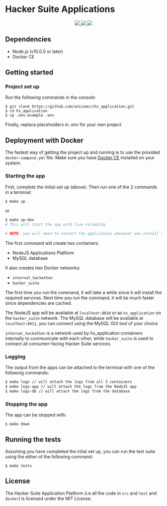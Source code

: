 # Hacker Suite Applications
<p align="center">
  <a href="https://travis-ci.org/unicsmcr/hs_hub" alt="Build Status">
    <img src="https://travis-ci.org/unicsmcr/hs_application.svg?branch=master" />
  </a>
  <a href="https://codecov.io/gh/unicsmcr/hs_application" alt="License">
    <img src="https://codecov.io/gh/unicsmcr/hs_application/branch/master/graph/badge.svg" />
  </a>
  <a href="https://github.com/unicsmcr/hs_application/blob/master/LICENSE" alt="License">
    <img src="https://img.shields.io/github/license/unicsmcr/hs_application.svg" />
  </a>
</p>

## Dependencies

 - Node.js (v10.0.0 or later)
 - Docker CE

## Getting started
### Project set up
Run the following commands in the console:
```
$ git clone https://github.com/unicsmcr/hs_application.git
$ cd hs_application
$ cp .env.example .env
```

Finally, replace placeholders in .env for your own project

## Deployment with Docker
The fastest way of getting the project up and running is to use the provided `docker-compose.yml` file. Make sure you have [Docker CE](https://docs.docker.com/install/) installed on your system.
### Starting the app
First, complete the initial set up (above). Then run one of the 2 commands in a terminal:

```bash
$ make up
```
or
```bash
$ make up-dev
# This will start the app with live reloading

# NOTE: you will need to restart the application whenever you install a new package or change the environment variables in the .env file
```
The first command will create two containers:
* NodeJS Applications Platform
* MySQL database

It also creates two Docker networks:
* `internal_hackathon`
* `hacker_suite`

The first time you run the command, it will take a while since it will install the required services. Next time you run the command, it will be much faster since dependencies are cached.

The NodeJS app will be available at `localhost:8010` or as `hs_application` on the `hacker_suite` network. The MySQL database will be available at `localhost:8011`, you can connect using the MySQL GUI tool of your choice 

`internal_hackathon` is a network used by hs_application containers internally to communicate with each other, while `hacker_suite` is used to connect all consumer-facing Hacker Suite services.

### Logging
The output from the apps can be attached to the terminal with one of the following commands:
```bash
$ make logs // will attach the logs from all 3 containers
$ make logs-app // will attach the logs from the NodeJS app
$ make logs-db // will attach the logs from the database
```

### Stopping the app
The app can be stopped with:
```
$ make down
```

## Running the tests
Assuming you have completed the intial set up, you can run the test suite using the either of the following command:
```
$ make tests
```

 ## License
 The Hacker Suite Application Platform (i.e all the code in  `src` and `test` and `docker`) is licensed under the MIT License.
